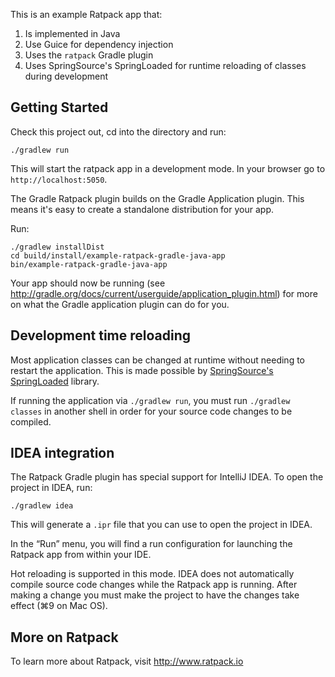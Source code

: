 This is an example Ratpack app that:

1. Is implemented in Java
2. Use Guice for dependency injection
3. Uses the `ratpack` Gradle plugin
4. Uses SpringSource's SpringLoaded for runtime reloading of classes during development

## Getting Started

Check this project out, cd into the directory and run:

    ./gradlew run

This will start the ratpack app in a development mode. In your browser go to `http://localhost:5050`.

The Gradle Ratpack plugin builds on the Gradle Application plugin. This means it's easy to create a standalone
distribution for your app.

Run:

    ./gradlew installDist
    cd build/install/example-ratpack-gradle-java-app
    bin/example-ratpack-gradle-java-app

Your app should now be running (see http://gradle.org/docs/current/userguide/application_plugin.html) for more on what
the Gradle application plugin can do for you.

## Development time reloading

Most application classes can be changed at runtime without needing to restart the application. This is made possible by
[SpringSource's SpringLoaded](https://github.com/SpringSource/spring-loaded) library.

If running the application via `./gradlew run`, you must run `./gradlew classes` in another shell in order for your source
code changes to be compiled.

## IDEA integration

The Ratpack Gradle plugin has special support for IntelliJ IDEA. To open the project in IDEA, run:

    ./gradlew idea

This will generate a `.ipr` file that you can use to open the project in IDEA.

In the “Run” menu, you will find a run configuration for launching the Ratpack app from within your IDE.

Hot reloading is supported in this mode. IDEA does not automatically compile source code changes while the Ratpack app is
running. After making a change you must make the project to have the changes take effect (⌘9 on Mac OS).

## More on Ratpack

To learn more about Ratpack, visit http://www.ratpack.io
